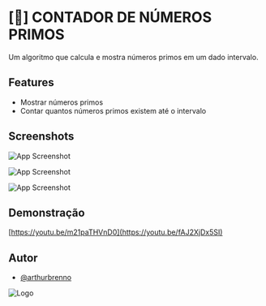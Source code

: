 # [🔣] CONTADOR DE NÚMEROS PRIMOS

Um algoritmo que calcula e mostra números primos em um dado intervalo.
## Features

- Mostrar números primos
- Contar quantos números primos existem até o intervalo
## Screenshots

![App Screenshot](https://media.discordapp.net/attachments/1019936202134126593/1031557681124757524/carbon_3.png?width=867&height=348)

![App Screenshot](https://media.discordapp.net/attachments/1019936202134126593/1031557681539993620/carbon_4.png?width=1080&height=451)

![App Screenshot](https://media.discordapp.net/attachments/1019936202134126593/1031557681946828850/carbon_5.png?width=1014&height=449)
## Demonstração

[https://youtu.be/m21paTHVnD0](https://youtu.be/fAJ2XjDx5SI)
## Autor

- [@arthurbrenno](https://github.com/arthurbrenno)

![Logo](https://media.discordapp.net/attachments/1019936202134126593/1029091702503374929/Arthur_Brenno.png?width=1080&height=268)
